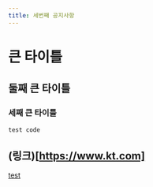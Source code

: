 ```yaml
---
title: 세번째 공지사항
---
```

# 큰 타이틀

## 둘째 큰 타이틀

### 세째 큰 타이틀
```
test code
```

## (링크)[https://www.kt.com]


[test][test]

[test]: https://jekyllrb.com/docs/home